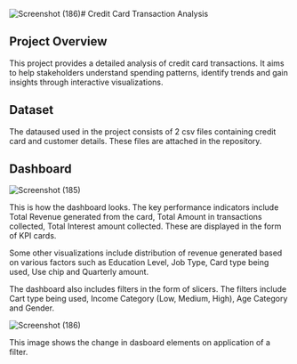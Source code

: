 ![Screenshot (186)](https://github.com/user-attachments/assets/15acf0a6-c884-4754-9210-d87f50a7c851)# Credit Card Transaction Analysis 
## Project Overview
This project provides a detailed analysis of credit card transactions. It aims to help stakeholders understand spending patterns, identify trends and gain insights through interactive visualizations.

## Dataset
The dataused used in the project consists of 2 csv files containing credit card and customer details. These files are attached in the repository.

## Dashboard 
![Screenshot (185)](https://github.com/user-attachments/assets/be1b826c-3b14-4de3-9402-2341f439d16d)

This is how the dashboard looks.
The key performance indicators include Total Revenue generated from the card, Total Amount in transactions collected, Total Interest amount collected. These are displayed in the form of KPI cards.

Some other visualizations include distribution of revenue generated based on various factors such as Education Level, Job Type, Card type being used, Use chip and Quarterly amount.

The dashboard also includes filters in the form of slicers.
The filters include Cart type being used, Income Category (Low, Medium, High), Age Category and Gender.

![Screenshot (186)](https://github.com/user-attachments/assets/be017d43-afa0-4ecd-9df2-391545bb712e)

This image shows the change in dasboard elements on application of a filter.


